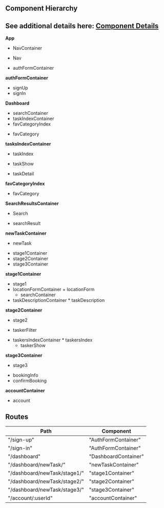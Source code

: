 ## Component Hierarchy
## See additional details here: [Component Details]
[Component Details]: https://docs.google.com/document/d/1I4F-1x01JbSVB8LhdtgmwFTTpvm2qM9c7heQevCTMy0/edit?usp=sharing
**App**
 - NavContainer
  + Nav
 - authFormContainer

**authFormContainer**
  - signUp
  - signIn

**Dashboard**
 - searchContainer
 - taskIndexContainer
 - favCategoryIndex
  + favCategory

**tasksIndexContainer**
 - taskIndex
  + taskShow
   * taskDetail

**favCategoryIndex**
 - favCategory

 **SearchResultsContainer**
 - Search
  + searchResult

**newTaskContainer**
 - newTask
  + stage1Container
  + stage2Container
  + stage3Container

**stage1Container**
  - stage1
   - locationFormContainer
    + locationForm
     * searchContainer
   - taskDescriptionContainer
    * taskDescription

**stage2Container**
 - stage2
  + taskerFilter
   * taskersIndexContainer
    * taskersIndex
     * taskerShow

**stage3Container**
 - stage3
  + bookingInfo
  + confirmBooking

**accountContainer**
  - account

## Routes

|Path   | Component   |
|-------|-------------|
| "/sign-up" | "AuthFormContainer" |
| "/sign-in" | "AuthFormContainer" |
| "/dashboard" | "DashboardContainer" |
| "/dashboard/newTask/" | "newTaskContainer" |
| "/dashboard/newTask/stage1/" | "stage1Container" |
| "/dashboard/newTask/stage2/" | "stage2Container" |
| "/dashboard/newTask/stage3/" | "stage3Container" |
| "/account/:userId" | "accountContainer" |
